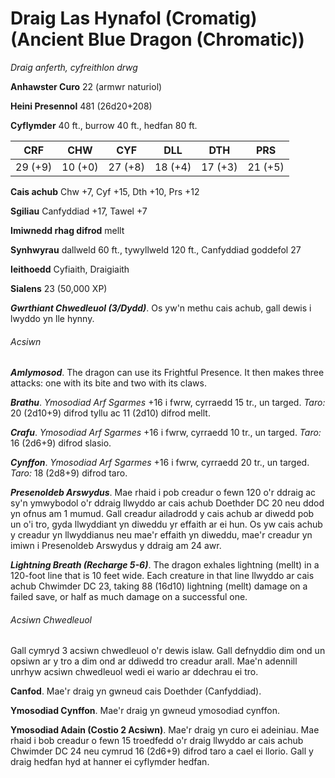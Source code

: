 # Draig Las Hynafol (Cromatig) (Ancient Blue Dragon (Chromatic))

*Draig anferth, cyfreithlon drwg*

**Anhawster Curo** 22 (armwr naturiol)

**Heini Presennol** 481 (26d20+208)

**Cyflymder** 40 ft., burrow 40 ft., hedfan 80 ft.

| CRF     | CHW     | CYF     | DLL     | DTH     | PRS     |
|---------|---------|---------|---------|---------|---------|
| 29 (+9) | 10 (+0) | 27 (+8) | 18 (+4) | 17 (+3) | 21 (+5) |

**Cais achub** Chw +7, Cyf +15, Dth +10, Prs +12

**Sgiliau** Canfyddiad +17, Tawel +7

**Imiwnedd rhag difrod** mellt

**Synhwyrau** dallweld 60 ft., tywyllweld 120 ft., Canfyddiad goddefol 27

**Ieithoedd** Cyfiaith, Draigiaith

**Sialens** 23 (50,000 XP)

***Gwrthiant Chwedleuol (3/Dydd)***. Os yw'n methu cais achub, gall dewis i lwyddo yn lle hynny.

###### Acsiwn

***Amlymosod***. The dragon can use its Frightful Presence. It then makes three attacks: one with its bite and two with its claws.

***Brathu***. *Ymosodiad Arf Sgarmes* +16 i fwrw, cyrraedd 15 tr., un targed. *Taro:* 20 (2d10+9) difrod tyllu ac 11 (2d10) difrod mellt.

***Crafu***. *Ymosodiad Arf Sgarmes* +16 i fwrw, cyrraedd 10 tr., un targed. *Taro:* 16 (2d6+9) difrod slasio.

***Cynffon***. *Ymosodiad Arf Sgarmes* +16 i fwrw, cyrraedd 20 tr., un targed. *Taro:* 18 (2d8+9) difrod taro.

***Presenoldeb Arswydus***. Mae rhaid i pob creadur o fewn 120 o'r ddraig ac sy'n ymwybodol o'r ddraig llwyddo ar cais achub Doethder DC 20 neu ddod yn ofnus am 1 mumud. Gall creadur ailadrodd y cais achub ar diwedd pob un o'i tro, gyda llwyddiant yn diweddu yr effaith ar ei hun. Os yw cais achub y creadur yn llwyddianus neu mae'r effaith yn diweddu, mae'r creadur yn imiwn i Presenoldeb Arswydus y ddraig am 24 awr.

***Lightning Breath (Recharge 5-6)***. The dragon exhales lightning (mellt) in a 120-foot line that is 10 feet wide. Each creature in that line llwyddo ar cais achub Chwimder DC 23, taking 88 (16d10) lightning (mellt) damage on a failed save, or half as much damage on a successful one.

###### Acsiwn Chwedleuol

Gall cymryd 3 acsiwn chwedleuol o'r dewis islaw. Gall defnyddio dim ond un opsiwn ar y tro a dim ond ar ddiwedd tro creadur arall. Mae'n adennill unrhyw acsiwn chwedleuol wedi ei wario ar ddechrau ei tro.

**Canfod**. Mae'r draig yn gwneud cais Doethder (Canfyddiad).

**Ymosodiad Cynffon**. Mae'r draig yn gwneud ymosodiad cynffon.

**Ymosodiad Adain (Costio 2 Acsiwn)**. Mae'r draig yn curo ei adeiniau. Mae rhaid i bob creadur o fewn 15 troedfedd o'r draig llwyddo ar cais achub Chwimder DC 24 neu cymrud 16 (2d6+9) difrod taro a cael ei llorio. Gall y draig hedfan hyd at hanner ei cyflymder hedfan.
